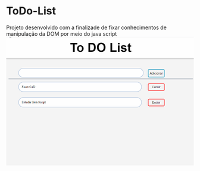 # ToDo-List
Projeto desenvolvido com a finalizade de fixar conhecimentos de manipulação da DOM por meio do java script
![](Projeto_ToDos.gif)
